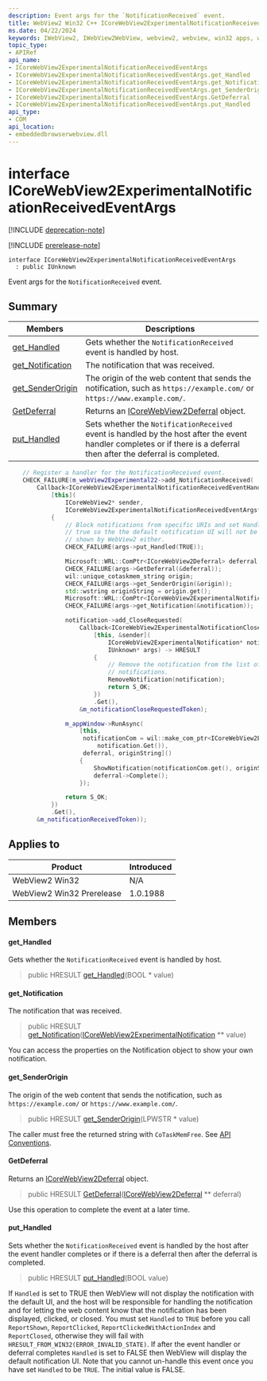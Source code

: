 ```yaml
---
description: Event args for the `NotificationReceived` event.
title: WebView2 Win32 C++ ICoreWebView2ExperimentalNotificationReceivedEventArgs
ms.date: 04/22/2024
keywords: IWebView2, IWebView2WebView, webview2, webview, win32 apps, win32, edge, ICoreWebView2, ICoreWebView2Controller, browser control, edge html, ICoreWebView2ExperimentalNotificationReceivedEventArgs
topic_type: 
- APIRef
api_name:
- ICoreWebView2ExperimentalNotificationReceivedEventArgs
- ICoreWebView2ExperimentalNotificationReceivedEventArgs.get_Handled
- ICoreWebView2ExperimentalNotificationReceivedEventArgs.get_Notification
- ICoreWebView2ExperimentalNotificationReceivedEventArgs.get_SenderOrigin
- ICoreWebView2ExperimentalNotificationReceivedEventArgs.GetDeferral
- ICoreWebView2ExperimentalNotificationReceivedEventArgs.put_Handled
api_type:
- COM
api_location:
- embeddedbrowserwebview.dll
---
```


# interface ICoreWebView2ExperimentalNotificationReceivedEventArgs

[!INCLUDE [deprecation-note](../includes/deprecation-note.md)]

[!INCLUDE [prerelease-note](../includes/prerelease-note.md)]

```
interface ICoreWebView2ExperimentalNotificationReceivedEventArgs
  : public IUnknown
```

Event args for the `NotificationReceived` event.

## Summary

 Members                        | Descriptions
--------------------------------|---------------------------------------------
[get_Handled](#get_handled) | Gets whether the `NotificationReceived` event is handled by host.
[get_Notification](#get_notification) | The notification that was received.
[get_SenderOrigin](#get_senderorigin) | The origin of the web content that sends the notification, such as `https://example.com/` or `https://www.example.com/`.
[GetDeferral](#getdeferral) | Returns an [ICoreWebView2Deferral](icorewebview2deferral.md#icorewebview2deferral) object.
[put_Handled](#put_handled) | Sets whether the `NotificationReceived` event is handled by the host after the event handler completes or if there is a deferral then after the deferral is completed.

```cpp
    // Register a handler for the NotificationReceived event.
    CHECK_FAILURE(m_webView2Experimental22->add_NotificationReceived(
        Callback<ICoreWebView2ExperimentalNotificationReceivedEventHandler>(
            [this](
                ICoreWebView2* sender,
                ICoreWebView2ExperimentalNotificationReceivedEventArgs* args) -> HRESULT
            {
                // Block notifications from specific URIs and set Handled to
                // true so the the default notification UI will not be
                // shown by WebView2 either.
                CHECK_FAILURE(args->put_Handled(TRUE));

                Microsoft::WRL::ComPtr<ICoreWebView2Deferral> deferral;
                CHECK_FAILURE(args->GetDeferral(&deferral));
                wil::unique_cotaskmem_string origin;
                CHECK_FAILURE(args->get_SenderOrigin(&origin));
                std::wstring originString = origin.get();
                Microsoft::WRL::ComPtr<ICoreWebView2ExperimentalNotification> notification;
                CHECK_FAILURE(args->get_Notification(&notification));

                notification->add_CloseRequested(
                    Callback<ICoreWebView2ExperimentalNotificationCloseRequestedEventHandler>(
                        [this, &sender](
                            ICoreWebView2ExperimentalNotification* notification,
                            IUnknown* args) -> HRESULT
                        {
                            // Remove the notification from the list of active
                            // notifications.
                            RemoveNotification(notification);
                            return S_OK;
                        })
                        .Get(),
                    &m_notificationCloseRequestedToken);

                m_appWindow->RunAsync(
                    [this,
                     notificationCom = wil::make_com_ptr<ICoreWebView2ExperimentalNotification>(
                         notification.Get()),
                     deferral, originString]()
                    {
                        ShowNotification(notificationCom.get(), originString);
                        deferral->Complete();
                    });

                return S_OK;
            })
            .Get(),
        &m_notificationReceivedToken));
```

## Applies to

Product                         | Introduced
--------------------------------|---------------------------------------------
WebView2 Win32            |    N/A
WebView2 Win32 Prerelease |    1.0.1988

## Members

#### get_Handled

Gets whether the `NotificationReceived` event is handled by host.

> public HRESULT [get_Handled](#get_handled)(BOOL * value)

#### get_Notification

The notification that was received.

> public HRESULT [get_Notification](#get_notification)([ICoreWebView2ExperimentalNotification](icorewebview2experimentalnotification.md#icorewebview2experimentalnotification) ** value)

You can access the properties on the Notification object to show your own notification.

#### get_SenderOrigin

The origin of the web content that sends the notification, such as `https://example.com/` or `https://www.example.com/`.

> public HRESULT [get_SenderOrigin](#get_senderorigin)(LPWSTR * value)

The caller must free the returned string with `CoTaskMemFree`. See [API Conventions](/microsoft-edge/webview2/concepts/win32-api-conventions#strings).

#### GetDeferral

Returns an [ICoreWebView2Deferral](icorewebview2deferral.md#icorewebview2deferral) object.

> public HRESULT [GetDeferral](#getdeferral)([ICoreWebView2Deferral](icorewebview2deferral.md#icorewebview2deferral) ** deferral)

Use this operation to complete the event at a later time.

#### put_Handled

Sets whether the `NotificationReceived` event is handled by the host after the event handler completes or if there is a deferral then after the deferral is completed.

> public HRESULT [put_Handled](#put_handled)(BOOL value)

If `Handled` is set to TRUE then WebView will not display the notification with the default UI, and the host will be responsible for handling the notification and for letting the web content know that the notification has been displayed, clicked, or closed. You must set `Handled` to `TRUE` before you call `ReportShown`, `ReportClicked`, `ReportClickedWithActionIndex` and `ReportClosed`, otherwise they will fail with `HRESULT_FROM_WIN32(ERROR_INVALID_STATE)`. If after the event handler or deferral completes `Handled` is set to FALSE then WebView will display the default notification UI. Note that you cannot un-handle this event once you have set `Handled` to be `TRUE`. The initial value is FALSE.

